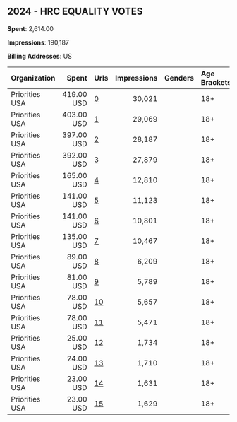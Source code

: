 ## 2024 - HRC EQUALITY VOTES 
**Spent**: 2,614.00

**Impressions**: 190,187

**Billing Addresses**: US

|Organization|Spent|Urls|Impressions|Genders|Age Brackets|Country Codes|
|:---|---:|:---|---:|:---|:---|:---|
|Priorities USA|419.00 USD|[0](https://www.snap.com/political-ads/asset/79fff9b1b095887bbbcc216ba83ad6922b58faca0746d55d492e2793dbced300?mediaType=mp4)|30,021||18+|united states|
|Priorities USA|403.00 USD|[1](https://www.snap.com/political-ads/asset/74ec5ea977999288e1509c5afaa2ac6941918c7c49e66a38e05711140d60fb65?mediaType=mp4)|29,069||18+|united states|
|Priorities USA|397.00 USD|[2](https://www.snap.com/political-ads/asset/3bbef0c794690467e543afaf922a606370d95003680053f5ab9048424ae869b6?mediaType=mp4)|28,187||18+|united states|
|Priorities USA|392.00 USD|[3](https://www.snap.com/political-ads/asset/0ee18f84f131fbc6a703fa732680a17f8a045abd66924319b1cc12eb4e770f9d?mediaType=mp4)|27,879||18+|united states|
|Priorities USA|165.00 USD|[4](https://www.snap.com/political-ads/asset/9dc50e4d51e424cbfd9c730b2ba60c5db731ea7fbe0ac8044eaae78144b0c74e?mediaType=mp4)|12,810||18+|united states|
|Priorities USA|141.00 USD|[5](https://www.snap.com/political-ads/asset/43c815da9ccd7ae8579c15665b73e65cf9e2bffff683fbc90bd1b32e663d2556?mediaType=mp4)|11,123||18+|united states|
|Priorities USA|141.00 USD|[6](https://www.snap.com/political-ads/asset/f5ccb65ed8f0e24fdb1afebe3c6934c4fa9aac0b09c47bc41122d6aa2c03296d?mediaType=mp4)|10,801||18+|united states|
|Priorities USA|135.00 USD|[7](https://www.snap.com/political-ads/asset/81545f2efcd92868625595776963d07b47c74dc52fe9958428aa7e3160bf212e?mediaType=mp4)|10,467||18+|united states|
|Priorities USA|89.00 USD|[8](https://www.snap.com/political-ads/asset/b02e167a47bc0af9593d163560f7e9e5702ba9a0218b7a4baa2f6022e1dd0399?mediaType=mp4)|6,209||18+|united states|
|Priorities USA|81.00 USD|[9](https://www.snap.com/political-ads/asset/9d49ed3fbd37d590f7d087450ce9ad26d7866afb042f9f477afe3e37fb5a1a1e?mediaType=mp4)|5,789||18+|united states|
|Priorities USA|78.00 USD|[10](https://www.snap.com/political-ads/asset/097cb1702c62437ef38cb18c1200e345b29d566657f4cd0e1a424d2bec324492?mediaType=mp4)|5,657||18+|united states|
|Priorities USA|78.00 USD|[11](https://www.snap.com/political-ads/asset/2f659e7ff06de8c4bbb724b556813af74c8d6d10af4bcfdce89fd50d77d9d00e?mediaType=mp4)|5,471||18+|united states|
|Priorities USA|25.00 USD|[12](https://www.snap.com/political-ads/asset/dca4e4a5545f960a2c90dc3a32e37f6428ec72c89b362de77cdc9b5a31a07bf3?mediaType=mp4)|1,734||18+|united states|
|Priorities USA|24.00 USD|[13](https://www.snap.com/political-ads/asset/fd9cabe697301f7c72453b02b92f61bfc9aa302aa8d136cedeaa0f66ffcb757f?mediaType=mp4)|1,710||18+|united states|
|Priorities USA|23.00 USD|[14](https://www.snap.com/political-ads/asset/03d175ba0ec705d7a6e8066c8a452fa507c7f5154cf24bce744c8d8931812be5?mediaType=mp4)|1,631||18+|united states|
|Priorities USA|23.00 USD|[15](https://www.snap.com/political-ads/asset/313cee6e5a56906e8a5ceebd604fb9bfd50181a30d9612504601d6343026a07c?mediaType=mp4)|1,629||18+|united states|
